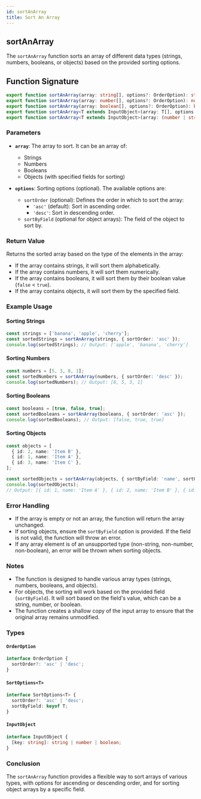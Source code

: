 ```yaml
---
id: sortAnArray
title: Sort An Array
---
```


## sortAnArray

The `sortAnArray` function sorts an array of different data types (strings, numbers, booleans, or objects) based on the provided sorting options.

## Function Signature

```typescript
export function sortAnArray(array: string[], options?: OrderOption): string[];
export function sortAnArray(array: number[], options?: OrderOption): number[];
export function sortAnArray(array: boolean[], options?: OrderOption): boolean[];
export function sortAnArray<T extends InputObject>(array: T[], options: SortOptions<T>): T[];
export function sortAnArray<T extends InputObject>(array: (number | string | boolean | T)[], options?: SortOptions<T>): (number | string | boolean | T)[];
```

### Parameters

- **`array`**: The array to sort. It can be an array of:
  - Strings
  - Numbers
  - Booleans
  - Objects (with specified fields for sorting)
  
- **`options`**: Sorting options (optional). The available options are:
  - `sortOrder` (optional): Defines the order in which to sort the array:
    - `'asc'` (default): Sort in ascending order.
    - `'desc'`: Sort in descending order.
  - `sortByField` (optional for object arrays): The field of the object to sort by.

### Return Value

Returns the sorted array based on the type of the elements in the array:

- If the array contains strings, it will sort them alphabetically.
- If the array contains numbers, it will sort them numerically.
- If the array contains booleans, it will sort them by their boolean value (`false` < `true`).
- If the array contains objects, it will sort them by the specified field.

### Example Usage

#### Sorting Strings

```typescript
const strings = ['banana', 'apple', 'cherry'];
const sortedStrings = sortAnArray(strings, { sortOrder: 'asc' });
console.log(sortedStrings); // Output: ['apple', 'banana', 'cherry']
```

#### Sorting Numbers

```typescript
const numbers = [5, 3, 8, 1];
const sortedNumbers = sortAnArray(numbers, { sortOrder: 'desc' });
console.log(sortedNumbers); // Output: [8, 5, 3, 1]
```

#### Sorting Booleans

```typescript
const booleans = [true, false, true];
const sortedBooleans = sortAnArray(booleans, { sortOrder: 'asc' });
console.log(sortedBooleans); // Output: [false, true, true]
```

#### Sorting Objects

```typescript
const objects = [
  { id: 2, name: 'Item B' },
  { id: 1, name: 'Item A' },
  { id: 3, name: 'Item C' },
];

const sortedObjects = sortAnArray(objects, { sortByField: 'name', sortOrder: 'asc' });
console.log(sortedObjects);
// Output: [{ id: 1, name: 'Item A' }, { id: 2, name: 'Item B' }, { id: 3, name: 'Item C' }]
```

### Error Handling

- If the array is empty or not an array, the function will return the array unchanged.
- If sorting objects, ensure the `sortByField` option is provided. If the field is not valid, the function will throw an error.
- If any array element is of an unsupported type (non-string, non-number, non-boolean), an error will be thrown when sorting objects.

### Notes

- The function is designed to handle various array types (strings, numbers, booleans, and objects).
- For objects, the sorting will work based on the provided field (`sortByField`). It will sort based on the field's value, which can be a string, number, or boolean.
- The function creates a shallow copy of the input array to ensure that the original array remains unmodified.

### Types

#### `OrderOption`

```typescript
interface OrderOption {
  sortOrder?: 'asc' | 'desc';
}
```

#### `SortOptions<T>`

```typescript
interface SortOptions<T> {
  sortOrder?: 'asc' | 'desc';
  sortByField: keyof T;
}
```

#### `InputObject`

```typescript
interface InputObject {
  [key: string]: string | number | boolean;
}
```

### Conclusion

The `sortAnArray` function provides a flexible way to sort arrays of various types, with options for ascending or descending order, and for sorting object arrays by a specific field.

